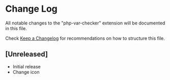 # Change Log

All notable changes to the "php-var-checker" extension will be documented in this file.

Check [Keep a Changelog](http://keepachangelog.com/) for recommendations on how to structure this file.

## [Unreleased]

- Initial release
- Change icon